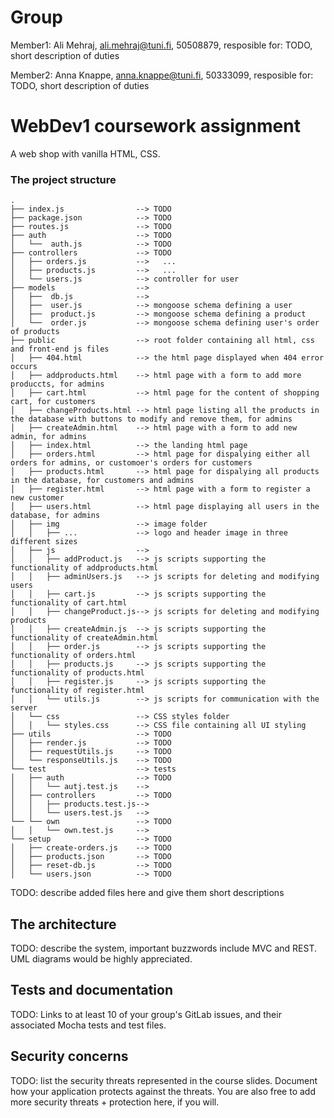 # Group 

Member1:  Ali Mehraj, ali.mehraj@tuni.fi, 50508879, 
resposible for: TODO, short description of duties 

Member2:  Anna Knappe, anna.knappe@tuni.fi, 50333099, 
resposible for: TODO, short description of duties 



# WebDev1 coursework assignment

A web shop with vanilla HTML, CSS.


### The project structure

```
.
├── index.js                --> TODO
├── package.json            --> TODO
├── routes.js               --> TODO
├── auth                    --> TODO
│   └──  auth.js            --> TODO
├── controllers             --> TODO
│   ├── orders.js           -->   ...
│   ├── products.js         -->   ...
│   └── users.js            --> controller for user
├── models                  --> 
│   ├──  db.js              -->   
│   ├──  user.js            --> mongoose schema defining a user
│   ├──  product.js         --> mongoose schema defining a product
│   └──  order.js           --> mongoose schema defining user's order of products 
├── public                  --> root folder containing all html, css and front-end js files
│   ├── 404.html            --> the html page displayed when 404 error occurs
│   ├── addproducts.html    --> html page with a form to add more produccts, for admins
│   ├── cart.html           --> html page for the content of shopping cart, for customers
│   ├── changeProducts.html --> html page listing all the products in the database with buttons to modify and remove them, for admins
│   ├── createAdmin.html    --> html page with a form to add new admin, for admins
│   ├── index.html          --> the landing html page
│   ├── orders.html         --> html page for dispalying either all orders for admins, or customoer's orders for customers
│   ├── products.html       --> html page for dispalying all products in the database, for customers and admins
│   ├── register.html       --> html page with a form to register a new customer
│   ├── users.html          --> html page displaying all users in the database, for admins
│   ├── img                 --> image folder
│   │   ├── ...             --> logo and header image in three different sizes
│   ├── js                  -->
│   │   ├── addProduct.js   --> js scripts supporting the functionality of addproducts.html
│   │   ├── adminUsers.js   --> js scripts for deleting and modifying users
│   │   ├── cart.js         --> js scripts supporting the functionality of cart.html
│   │   ├── changeProduct.js--> js scripts for deleting and modifying products
│   │   ├── createAdmin.js  --> js scripts supporting the functionality of createAdmin.html
│   │   ├── order.js        --> js scripts supporting the functionality of orders.html
│   │   ├── products.js     --> js scripts supporting the functionality of products.html
│   │   ├── register.js     --> js scripts supporting the functionality of register.html
│   │   └── utils.js        --> js scripts for communication with the server
│   └── css                 --> CSS styles folder
│   │   └── styles.css      --> CSS file containing all UI styling
├── utils                   --> TODO
│   ├── render.js           --> TODO
│   ├── requestUtils.js     --> TODO
│   └── responseUtils.js    --> TODO
└── test                    --> tests
│   ├── auth                --> TODO
│   │   └── autj.test.js    -->
│   ├── controllers         --> TODO
│   │   ├── products.test.js-->
│   │   └── users.test.js   -->
└── └── own                 --> TODO
│   │   └── own.test.js     -->
└── setup                   --> TODO
│   ├── create-orders.js    --> TODO
│   ├── products.json       --> TODO
│   ├── reset-db.js         --> TODO
│   └── users.json          --> TODO

```

TODO: describe added files here and give them short descriptions

## The architecture 

TODO: describe the system, important buzzwords include MVC and REST.
UML diagrams would be highly appreciated.


## Tests and documentation

TODO: Links to at least 10 of your group's GitLab issues, and their associated Mocha tests and test files.

## Security concerns

TODO: list the security threats represented in the course slides.
Document how your application protects against the threats.
You are also free to add more security threats + protection here, if you will.

